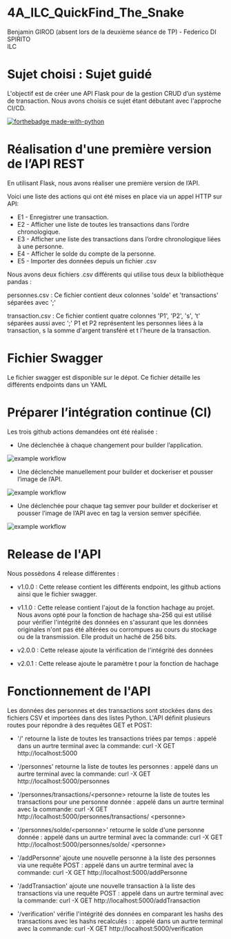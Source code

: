 # 4A_ILC_QuickFind_The_Snake
Benjamin GIROD (absent lors de la deuxième séance de TP) - Federico DI SPIRITO  
ILC

# Sujet choisi : Sujet guidé 

L'objectif est de créer une API Flask pour de la gestion CRUD d’un système de transaction. Nous avons choisis ce sujet étant débutant avec l'approche CI/CD.

[![forthebadge made-with-python](http://ForTheBadge.com/images/badges/made-with-python.svg)](https://www.python.org/)

# Réalisation d'une première version de l’API REST  

En utilisant Flask, nous avons réaliser une première version de l’API.  
  
Voici une liste des actions qui ont été mises en place via un appel HTTP sur API:
* E1 - Enregistrer une transaction.
* E2 - Afficher une liste de toutes les transactions dans l’ordre chronologique.
* E3 - Afficher une liste des transactions dans l’ordre chronologique liées à une personne.
* E4 - Afficher le solde du compte de la personne.
* E5 - Importer des données depuis un fichier .csv

Nous avons deux fichiers .csv différents qui utilise tous deux la bibliothèque pandas : 

personnes.csv : Ce fichier contient deux colonnes 'solde' et 'transactions' séparées avec ';' 

transaction.csv : Ce fichier contient quatre colonnes 'P1', 'P2', 's', 't' séparées aussi avec ';' P1 et P2 représentent les personnes liées à la transaction, s la somme d'argent transféré et t l'heure de la transaction.

# Fichier Swagger
  
Le fichier swagger est disponible sur le dépot. Ce fichier détaille les différents endpoints dans un YAML

# Préparer l’intégration continue (CI)

Les trois github actions demandées ont été réalisée :

* Une déclenchée à chaque changement pour builder l’application. 

![example workflow](https://github.com/Tebenj/4A_ILC_QuickFind_The_Snake/actions/workflows/build_application.yml/badge.svg)

* Une déclenchée manuellement pour builder et dockeriser et pousser l’image de l’API.

![example workflow](https://github.com/Tebenj/4A_ILC_QuickFind_The_Snake/actions/workflows/Docker_push_GCR.yml/badge.svg)

* Une déclenchée pour chaque tag semver pour builder et dockeriser et pousser l’image de l’API avec en tag la version semver spécifiée.

![example workflow](https://github.com/Tebenj/4A_ILC_QuickFind_The_Snake/actions/workflows/Docker_push_semver.yml/badge.svg)

# Release de l'API 

Nous possèdons 4 release différentes : 

* v1.0.0 : Cette release contient les différents endpoint, les github actions ainsi que le fichier swagger.

* v1.1.0 : Cette release contient l'ajout de la fonction hachage au projet. Nous avons opté pour la fonction de hachage sha-256 qui est utilisé pour vérifier l'intégrité des données en s'assurant que les données originales n'ont pas été altérées ou corrompues au cours du stockage ou de la transmission. Elle produit un haché de 256 bits.

* v2.0.0 : Cette release ajoute la vérification de l'intégrité des données

* v2.0.1 : Cette release ajoute le paramètre t pour la fonction de hachage 

# Fonctionnement de l'API 

Les données des personnes et des transactions sont stockées dans des fichiers CSV et importées dans des listes Python. L'API définit plusieurs routes pour répondre à des requêtes GET et POST:

* '/' retourne la liste de toutes les transactions triées par temps : appelé dans un aurtre terminal avec la commande: curl -X GET http://localhost:5000

* '/personnes' retourne la liste de toutes les personnes : appelé dans un aurtre terminal avec la commande: curl -X GET http://localhost:5000/personnes

* '/personnes/transactions/&lt;personne&gt; retourne la liste de toutes les transactions pour une personne donnée : appelé dans un aurtre terminal avec la commande: curl -X GET http://localhost:5000/personnes/transactions/ &lt;personne&gt;

 * '/personnes/solde/&lt;personne&gt;' retourne le solde d'une personne donnée : appelé dans un aurtre terminal avec la commande: curl -X GET http://localhost:5000/personnes/solde/ &lt;personne&gt;

 * '/addPersonne' ajoute une nouvelle personne à la liste des personnes via une requête POST : appelé dans un aurtre terminal avec la commande: curl -X GET http://localhost:5000/addPersonne

* '/addTransaction' ajoute une nouvelle transaction à la liste des transactions via une requête POST : appelé dans un aurtre terminal avec la commande: curl -X GET http://localhost:5000/addTransaction

* '/verification' vérifie l'intégrité des données en comparant les hashs des transactions avec les hashs recalculés : : appelé dans un aurtre terminal avec la commande: curl -X GET http://localhost:5000/verification
  
  

